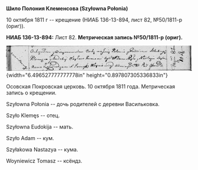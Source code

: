 **Шило Полония Клеменсова (Szyłowna Połonia)**

10 октября 1811 г -- крещение (НИАБ 136-13-894, лист 82, №50/1811-р
(ориг)).

**НИАБ 136-13-894:** Лист 82. **Метрическая запись №50/1811-р (ориг).**

![](./media/27028005f696e2298140a0bada40f6a94541ac1c.png){width="6.496527777777778in"
height="0.897807305336833in"}

Осовская Покровская церковь. 10 октября 1811 года. Метрическая запись о
крещении.

Szyłowna Połonia -- дочь родителей с деревни Васильковка.

Szyło Klemęs -- отец.

Szyłowna Eudokija -- мать.

Szyło Adam -- кум.

Szyłakowa Nastazya -- кума.

Woyniewicz Tomasz -- ксёндз.

